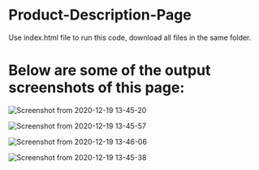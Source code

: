 # Product-Description-Page

Use index.html file to run this code, download all files in the same folder.

# Below are some of the output screenshots of this page:

![Screenshot from 2020-12-19 13-45-20](https://user-images.githubusercontent.com/43042767/102684823-e63ba080-4201-11eb-994c-d147ddfe4f52.png)


![Screenshot from 2020-12-19 13-45-57](https://user-images.githubusercontent.com/43042767/102684826-f05d9f00-4201-11eb-93bf-bb1c8b19d2c6.png)

![Screenshot from 2020-12-19 13-46-06](https://user-images.githubusercontent.com/43042767/102684834-fa7f9d80-4201-11eb-9baa-2b1ef9447fcd.png)


![Screenshot from 2020-12-19 13-45-38](https://user-images.githubusercontent.com/43042767/102684838-ff445180-4201-11eb-9988-800d4bfa5305.png)
